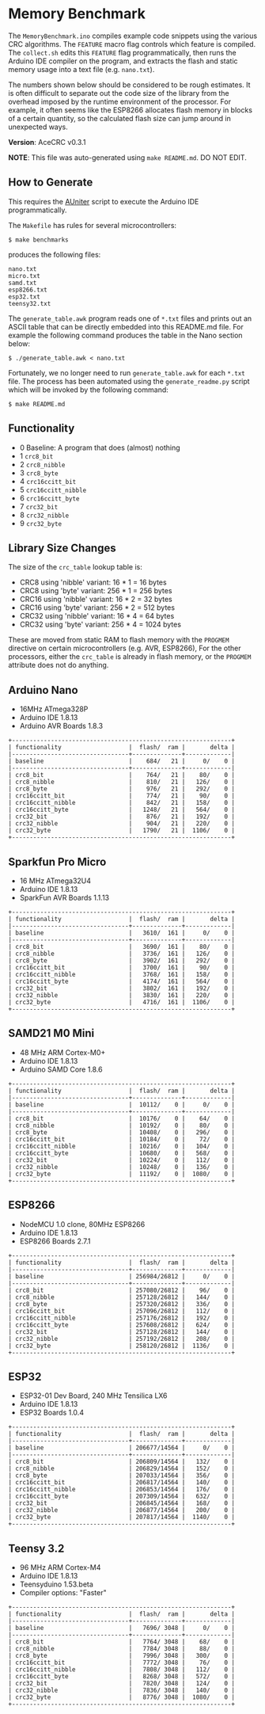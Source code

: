 # Memory Benchmark

The `MemoryBenchmark.ino` compiles example code snippets using the various
CRC algorithms. The `FEATURE` macro flag controls which feature is
compiled. The `collect.sh` edits this `FEATURE` flag programmatically, then runs
the Arduino IDE compiler on the program, and extracts the flash and static
memory usage into a text file (e.g. `nano.txt`).

The numbers shown below should be considered to be rough estimates. It is often
difficult to separate out the code size of the library from the overhead imposed
by the runtime environment of the processor. For example, it often seems like
the ESP8266 allocates flash memory in blocks of a certain quantity, so the
calculated flash size can jump around in unexpected ways.

**Version**: AceCRC v0.3.1

**NOTE**: This file was auto-generated using `make README.md`. DO NOT EDIT.

## How to Generate

This requires the [AUniter](https://github.com/bxparks/AUniter) script
to execute the Arduino IDE programmatically.

The `Makefile` has rules for several microcontrollers:

```
$ make benchmarks
```
produces the following files:

```
nano.txt
micro.txt
samd.txt
esp8266.txt
esp32.txt
teensy32.txt
```

The `generate_table.awk` program reads one of `*.txt` files and prints out an
ASCII table that can be directly embedded into this README.md file. For example
the following command produces the table in the Nano section below:

```
$ ./generate_table.awk < nano.txt
```

Fortunately, we no longer need to run `generate_table.awk` for each `*.txt`
file. The process has been automated using the `generate_readme.py` script which
will be invoked by the following command:
```
$ make README.md
```

## Functionality

* 0 Baseline: A program that does (almost) nothing
* 1 `crc8_bit`
* 2 `crc8_nibble`
* 3 `crc8_byte`
* 4 `crc16ccitt_bit`
* 5 `crc16ccitt_nibble`
* 6 `crc16ccitt_byte`
* 7 `crc32_bit`
* 8 `crc32_nibble`
* 9 `crc32_byte`

## Library Size Changes

The size of the `crc_table` lookup table is:

* CRC8 using 'nibble' variant: 16 * 1 = 16 bytes
* CRC8 using 'byte' variant: 256 * 1 = 256 bytes
* CRC16 using 'nibble' variant: 16 * 2 = 32 bytes
* CRC16 using 'byte' variant: 256 * 2 = 512 bytes
* CRC32  using 'nibble' variant: 16 * 4 = 64 bytes
* CRC32 using 'byte' variant: 256 * 4 = 1024 bytes

These are moved from static RAM to flash memory with the `PROGMEM` directive on
certain microcontrollers (e.g. AVR, ESP8266), For the other processors, either
the `crc_table` is already in flash memory, or the `PROGMEM` attribute does not
do anything.

## Arduino Nano

* 16MHz ATmega328P
* Arduino IDE 1.8.13
* Arduino AVR Boards 1.8.3

```
+--------------------------------------------------------------+
| functionality                   |  flash/  ram |       delta |
|---------------------------------+--------------+-------------|
| baseline                        |    684/   21 |     0/    0 |
|---------------------------------+--------------+-------------|
| crc8_bit                        |    764/   21 |    80/    0 |
| crc8_nibble                     |    810/   21 |   126/    0 |
| crc8_byte                       |    976/   21 |   292/    0 |
| crc16ccitt_bit                  |    774/   21 |    90/    0 |
| crc16ccitt_nibble               |    842/   21 |   158/    0 |
| crc16ccitt_byte                 |   1248/   21 |   564/    0 |
| crc32_bit                       |    876/   21 |   192/    0 |
| crc32_nibble                    |    904/   21 |   220/    0 |
| crc32_byte                      |   1790/   21 |  1106/    0 |
+--------------------------------------------------------------+

```

## Sparkfun Pro Micro

* 16 MHz ATmega32U4
* Arduino IDE 1.8.13
* SparkFun AVR Boards 1.1.13

```
+--------------------------------------------------------------+
| functionality                   |  flash/  ram |       delta |
|---------------------------------+--------------+-------------|
| baseline                        |   3610/  161 |     0/    0 |
|---------------------------------+--------------+-------------|
| crc8_bit                        |   3690/  161 |    80/    0 |
| crc8_nibble                     |   3736/  161 |   126/    0 |
| crc8_byte                       |   3902/  161 |   292/    0 |
| crc16ccitt_bit                  |   3700/  161 |    90/    0 |
| crc16ccitt_nibble               |   3768/  161 |   158/    0 |
| crc16ccitt_byte                 |   4174/  161 |   564/    0 |
| crc32_bit                       |   3802/  161 |   192/    0 |
| crc32_nibble                    |   3830/  161 |   220/    0 |
| crc32_byte                      |   4716/  161 |  1106/    0 |
+--------------------------------------------------------------+

```

## SAMD21 M0 Mini

* 48 MHz ARM Cortex-M0+
* Arduino IDE 1.8.13
* Arduino SAMD Core 1.8.6

```
+--------------------------------------------------------------+
| functionality                   |  flash/  ram |       delta |
|---------------------------------+--------------+-------------|
| baseline                        |  10112/    0 |     0/    0 |
|---------------------------------+--------------+-------------|
| crc8_bit                        |  10176/    0 |    64/    0 |
| crc8_nibble                     |  10192/    0 |    80/    0 |
| crc8_byte                       |  10408/    0 |   296/    0 |
| crc16ccitt_bit                  |  10184/    0 |    72/    0 |
| crc16ccitt_nibble               |  10216/    0 |   104/    0 |
| crc16ccitt_byte                 |  10680/    0 |   568/    0 |
| crc32_bit                       |  10224/    0 |   112/    0 |
| crc32_nibble                    |  10248/    0 |   136/    0 |
| crc32_byte                      |  11192/    0 |  1080/    0 |
+--------------------------------------------------------------+

```

## ESP8266

* NodeMCU 1.0 clone, 80MHz ESP8266
* Arduino IDE 1.8.13
* ESP8266 Boards 2.7.1

```
+--------------------------------------------------------------+
| functionality                   |  flash/  ram |       delta |
|---------------------------------+--------------+-------------|
| baseline                        | 256984/26812 |     0/    0 |
|---------------------------------+--------------+-------------|
| crc8_bit                        | 257080/26812 |    96/    0 |
| crc8_nibble                     | 257128/26812 |   144/    0 |
| crc8_byte                       | 257320/26812 |   336/    0 |
| crc16ccitt_bit                  | 257096/26812 |   112/    0 |
| crc16ccitt_nibble               | 257176/26812 |   192/    0 |
| crc16ccitt_byte                 | 257608/26812 |   624/    0 |
| crc32_bit                       | 257128/26812 |   144/    0 |
| crc32_nibble                    | 257192/26812 |   208/    0 |
| crc32_byte                      | 258120/26812 |  1136/    0 |
+--------------------------------------------------------------+

```

## ESP32

* ESP32-01 Dev Board, 240 MHz Tensilica LX6
* Arduino IDE 1.8.13
* ESP32 Boards 1.0.4

```
+--------------------------------------------------------------+
| functionality                   |  flash/  ram |       delta |
|---------------------------------+--------------+-------------|
| baseline                        | 206677/14564 |     0/    0 |
|---------------------------------+--------------+-------------|
| crc8_bit                        | 206809/14564 |   132/    0 |
| crc8_nibble                     | 206829/14564 |   152/    0 |
| crc8_byte                       | 207033/14564 |   356/    0 |
| crc16ccitt_bit                  | 206817/14564 |   140/    0 |
| crc16ccitt_nibble               | 206853/14564 |   176/    0 |
| crc16ccitt_byte                 | 207309/14564 |   632/    0 |
| crc32_bit                       | 206845/14564 |   168/    0 |
| crc32_nibble                    | 206877/14564 |   200/    0 |
| crc32_byte                      | 207817/14564 |  1140/    0 |
+--------------------------------------------------------------+

```

## Teensy 3.2

* 96 MHz ARM Cortex-M4
* Arduino IDE 1.8.13
* Teensyduino 1.53.beta
* Compiler options: "Faster"

```
+--------------------------------------------------------------+
| functionality                   |  flash/  ram |       delta |
|---------------------------------+--------------+-------------|
| baseline                        |   7696/ 3048 |     0/    0 |
|---------------------------------+--------------+-------------|
| crc8_bit                        |   7764/ 3048 |    68/    0 |
| crc8_nibble                     |   7784/ 3048 |    88/    0 |
| crc8_byte                       |   7996/ 3048 |   300/    0 |
| crc16ccitt_bit                  |   7772/ 3048 |    76/    0 |
| crc16ccitt_nibble               |   7808/ 3048 |   112/    0 |
| crc16ccitt_byte                 |   8268/ 3048 |   572/    0 |
| crc32_bit                       |   7820/ 3048 |   124/    0 |
| crc32_nibble                    |   7836/ 3048 |   140/    0 |
| crc32_byte                      |   8776/ 3048 |  1080/    0 |
+--------------------------------------------------------------+

```

